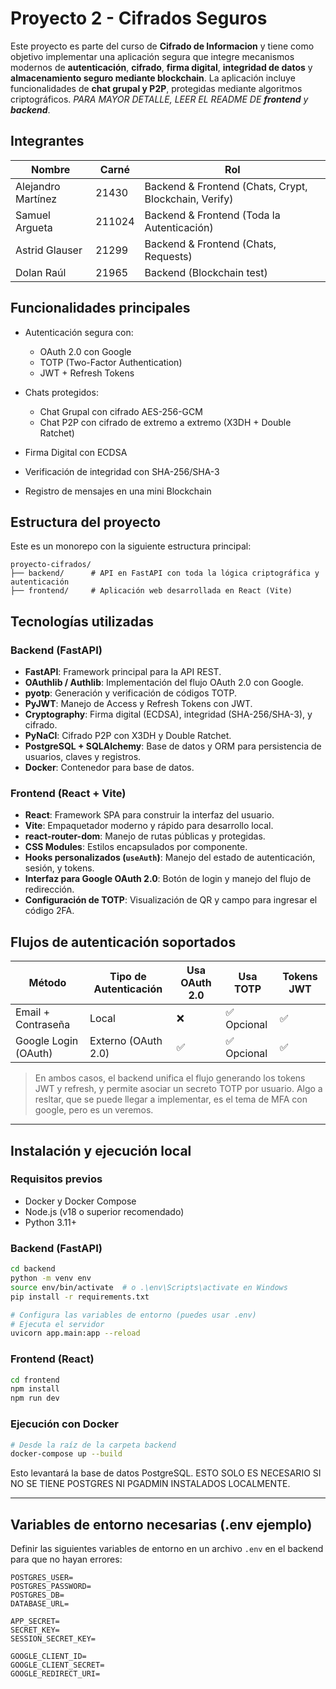 # Proyecto 2 - Cifrados Seguros

Este proyecto es parte del curso de **Cifrado de Informacion** y tiene como objetivo implementar una aplicación segura que integre mecanismos modernos de **autenticación**, **cifrado**, **firma digital**, **integridad de datos** y **almacenamiento seguro mediante blockchain**. La aplicación incluye funcionalidades de **chat grupal y P2P**, protegidas mediante algoritmos criptográficos. *PARA MAYOR DETALLE, LEER EL README DE **frontend** y **backend***.

## Integrantes

| Nombre             | Carné  | Rol                                                   |
| ------------------ | ------ | ----------------------------------------------------- |
| Alejandro Martínez | 21430  | Backend & Frontend (Chats, Crypt, Blockchain, Verify) |
| Samuel Argueta     | 211024 | Backend & Frontend (Toda la Autenticación)            |
| Astrid Glauser     | 21299  | Backend & Frontend (Chats, Requests)                  |
| Dolan Raúl         | 21965  | Backend (Blockchain test)                             |

## Funcionalidades principales

* Autenticación segura con:
  * OAuth 2.0 con Google
  * TOTP (Two-Factor Authentication)
  * JWT + Refresh Tokens

* Chats protegidos:
  * Chat Grupal con cifrado AES-256-GCM
  * Chat P2P con cifrado de extremo a extremo (X3DH + Double Ratchet)

* Firma Digital con ECDSA
* Verificación de integridad con SHA-256/SHA-3
* Registro de mensajes en una mini Blockchain

## Estructura del proyecto

Este es un monorepo con la siguiente estructura principal:

```
proyecto-cifrados/
├── backend/      # API en FastAPI con toda la lógica criptográfica y autenticación
├── frontend/     # Aplicación web desarrollada en React (Vite)
```

## Tecnologías utilizadas

### Backend (FastAPI)

* **FastAPI**: Framework principal para la API REST.
* **OAuthlib / Authlib**: Implementación del flujo OAuth 2.0 con Google.
* **pyotp**: Generación y verificación de códigos TOTP.
* **PyJWT**: Manejo de Access y Refresh Tokens con JWT.
* **Cryptography**: Firma digital (ECDSA), integridad (SHA-256/SHA-3), y cifrado.
* **PyNaCl**: Cifrado P2P con X3DH y Double Ratchet.
* **PostgreSQL + SQLAlchemy**: Base de datos y ORM para persistencia de usuarios, claves y registros.
* **Docker**: Contenedor para base de datos.

### Frontend (React + Vite)

* **React**: Framework SPA para construir la interfaz del usuario.
* **Vite**: Empaquetador moderno y rápido para desarrollo local.
* **react-router-dom**: Manejo de rutas públicas y protegidas.
* **CSS Modules**: Estilos encapsulados por componente.
* **Hooks personalizados (`useAuth`)**: Manejo del estado de autenticación, sesión, y tokens.
* **Interfaz para Google OAuth 2.0**: Botón de login y manejo del flujo de redirección.
* **Configuración de TOTP**: Visualización de QR y campo para ingresar el código 2FA.

## Flujos de autenticación soportados

| Método               | Tipo de Autenticación | Usa OAuth 2.0 | Usa TOTP   | Tokens JWT |
| -------------------- | --------------------- | ------------- | ---------- | ---------- |
| Email + Contraseña   | Local                 | ❌             | ✅ Opcional | ✅          |
| Google Login (OAuth) | Externo (OAuth 2.0)   | ✅             | ✅ Opcional | ✅          |

> En ambos casos, el backend unifica el flujo generando los tokens JWT y refresh, y permite asociar un secreto TOTP por usuario.
Algo a resltar, que se puede llegar a implementar, es el tema de MFA con google, pero es un veremos.

---

## Instalación y ejecución local

### Requisitos previos

* Docker y Docker Compose
* Node.js (v18 o superior recomendado)
* Python 3.11+

### Backend (FastAPI)

```bash
cd backend
python -m venv env
source env/bin/activate  # o .\env\Scripts\activate en Windows
pip install -r requirements.txt

# Configura las variables de entorno (puedes usar .env)
# Ejecuta el servidor
uvicorn app.main:app --reload
```

### Frontend (React)

```bash
cd frontend
npm install
npm run dev
```

### Ejecución con Docker

```bash
# Desde la raíz de la carpeta backend
docker-compose up --build
```

Esto levantará la base de datos PostgreSQL. ESTO SOLO ES NECESARIO SI NO SE TIENE POSTGRES NI PGADMIN INSTALADOS LOCALMENTE.

---

## Variables de entorno necesarias (.env ejemplo)

Definir las siguientes variables de entorno en un archivo `.env` en el backend para que no hayan errores:

```
POSTGRES_USER=
POSTGRES_PASSWORD=
POSTGRES_DB=
DATABASE_URL=

APP_SECRET=
SECRET_KEY=
SESSION_SECRET_KEY=

GOOGLE_CLIENT_ID=
GOOGLE_CLIENT_SECRET=
GOOGLE_REDIRECT_URI=
```